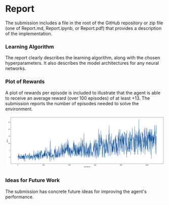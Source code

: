 # Report
The submission includes a file in the root of the GitHub repository or zip file (one of Report.md, Report.ipynb, or Report.pdf) that provides a description of the implementation.

### Learning Algorithm
The report clearly describes the learning algorithm, along with the chosen hyperparameters. 
It also describes the model architectures for any neural networks.

### Plot of Rewards
A plot of rewards per episode is included to illustrate that the agent is able to receive an average reward (over 100 episodes) of at least +13.
The submission reports the number of episodes needed to solve the environment.

<img src="https://github.com/Doegstra/Deep-Q-Learning-Banana-Navigation/blob/main/img/rewards_over_time.png"/>


### Ideas for Future Work
The submission has concrete future ideas for improving the agent's performance.
